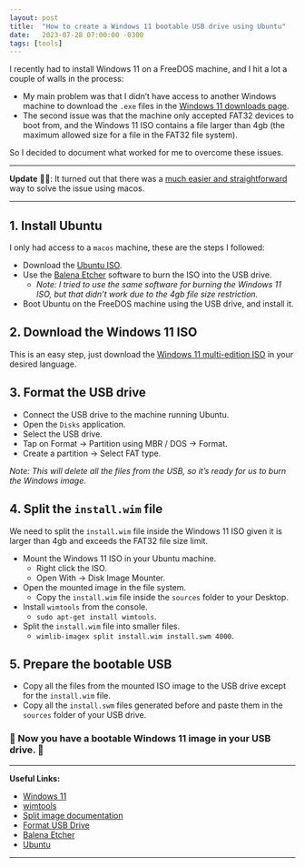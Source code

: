 ```yaml
---
layout: post
title:  "How to create a Windows 11 bootable USB drive using Ubuntu"
date:   2023-07-28 07:00:00 -0300
tags: [tools]
---
```


I recently had to install Windows 11 on a FreeDOS machine, and I hit a lot a couple of walls in the process:

- My main problem was that I didn’t have access to another Windows machine to download the `.exe` files in the [Windows 11 downloads page](https://www.microsoft.com/software-download/windows11).
- The second issue was that the machine only accepted FAT32 devices to boot from, and the Windows 11 ISO  contains a file larger than 4gb (the maximum allowed size for a file in the FAT32 file system).

So I decided to document what worked for me to overcome these issues.

--- 

**Update** 🤦‍♂️: It turned out that there was a [much easier and straightforward](https://www.freecodecamp.org/news/how-make-a-windows-10-usb-using-your-mac-build-a-bootable-iso-from-your-macs-terminal/) way to solve the issue using macos.

---

## 1. Install Ubuntu

I only had access to a `macos` machine, these are the steps I followed:

- Download the [Ubuntu ISO](https://ubuntu.com/download/desktop).
- Use the [Balena Etcher](https://etcher.balena.io/) software to burn the ISO into the USB drive.
    - *Note: I tried to use the same software for burning the Windows 11 ISO, but that didn’t work due to the 4gb file size restriction.*
- Boot Ubuntu on the FreeDOS machine using the USB drive, and install it.

## 2. Download the Windows 11 ISO

This is an easy step, just download the [Windows 11 multi-edition ISO](https://www.microsoft.com/software-download/windows11) in your desired language.

## 3. Format the USB drive

- Connect the USB drive to the machine running Ubuntu.
- Open the `Disks` application.
- Select the USB drive.
- Tap on Format → Partition using MBR / DOS → Format.
- Create a partition → Select FAT type.

_Note: This will delete all the files from the USB, so it’s ready for us to burn the Windows image._

## 4. Split the `install.wim` file

We need to split the `install.wim` file inside the Windows 11 ISO given it is larger than 4gb and exceeds the FAT32 file size limit.

- Mount the Windows 11 ISO in your Ubuntu machine.
    - Right click the ISO.
    - Open With → Disk Image Mounter.
- Open the mounted image in the file system.
    - Copy the `install.wim` file inside the `sources` folder to your Desktop.
- Install `wimtools` from the console.
    - `sudo apt-get install wimtools`.
- Split the `install.wim` file into smaller files.
    - `wimlib-imagex split install.wim install.swm 4000`.

## 5. Prepare the bootable USB

- Copy all the files from the mounted ISO image to the USB drive except for the `install.wim` file.
- Copy all the `install.swm` files generated before and paste them in the `sources` folder of your USB drive.

### **🎉 Now you have a bootable Windows 11 image in your USB drive. 🎉**

---

**Useful Links:**

- [Windows 11](https://www.microsoft.com/software-download/windows11)
- [wimtools](https://launchpad.net/ubuntu/xenial/+package/wimtools)
- [Split image documentation](https://learn.microsoft.com/en-us/windows-hardware/manufacture/desktop/winpe--use-a-single-usb-key-for-winpe-and-a-wim-file---wim?view=windows-11)
- [Format USB Drive](https://itsfoss.com/bootable-windows-usb-linux/)
- [Balena Etcher](https://etcher.balena.io/)
- [Ubuntu](https://ubuntu.com/download/desktop)

---